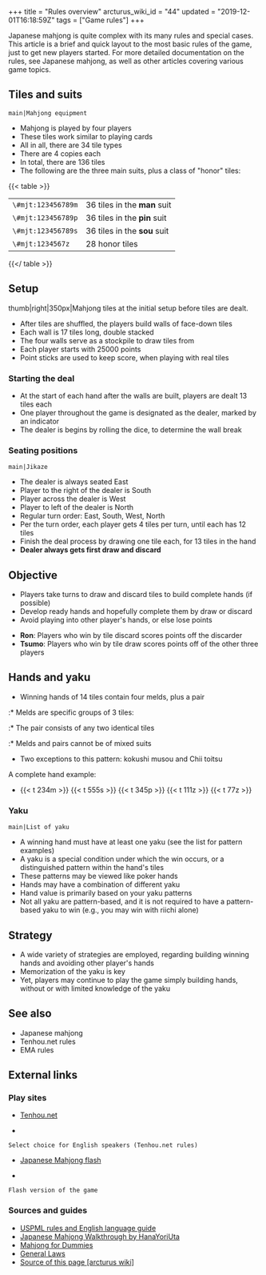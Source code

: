 +++
title = "Rules overview"
arcturus_wiki_id = "44"
updated = "2019-12-01T16:18:59Z"
tags = ["Game rules"]
+++

Japanese mahjong is quite complex with its many rules and special cases. This article is a brief and
quick layout to the most basic rules of the game, just to get new players started. For more detailed
documentation on the rules, see Japanese mahjong, as well as other articles covering various game
topics.

## Tiles and suits

`main|Mahjong equipment`

- Mahjong is played by four players
- These tiles work similar to playing cards
- All in all, there are 34 tile types
- There are 4 copies each
- In total, there are 136 tiles
- The following are the three main suits, plus a class of "honor" tiles:

{{< table >}}

|                    |                              |
| ------------------ | ---------------------------- |
| `\#mjt:123456789m` | 36 tiles in the **man** suit |
| `\#mjt:123456789p` | 36 tiles in the **pin** suit |
| `\#mjt:123456789s` | 36 tiles in the **sou** suit |
| `\#mjt:1234567z`   | 28 honor tiles               |

{{</ table >}}

## Setup

thumb|right|350px|Mahjong tiles at the initial setup before tiles are dealt.

- After tiles are shuffled, the players build walls of face-down tiles
- Each wall is 17 tiles long, double stacked
- The four walls serve as a stockpile to draw tiles from
- Each player starts with 25000 points
- Point sticks are used to keep score, when playing with real tiles

### Starting the deal

- At the start of each hand after the walls are built, players are dealt 13 tiles each
- One player throughout the game is designated as the dealer, marked by an indicator
- The dealer is begins by rolling the dice, to determine the wall break

### Seating positions

`main|Jikaze`

- The dealer is always seated East
- Player to the right of the dealer is South
- Player across the dealer is West
- Player to left of the dealer is North
- Regular turn order: East, South, West, North
- Per the turn order, each player gets 4 tiles per turn, until each has 12 tiles
- Finish the deal process by drawing one tile each, for 13 tiles in the hand
- **Dealer always gets first draw and discard**

## Objective

- Players take turns to draw and discard tiles to build complete hands (if possible)
- Develop ready hands and hopefully complete them by draw or discard
- Avoid playing into other player's hands, or else lose points

<!-- end list -->

- **Ron**: Players who win by tile discard scores points off the discarder
- **Tsumo**: Players who win by tile draw scores points off of the other three players

## Hands and yaku

- Winning hands of 14 tiles contain four melds, plus a pair

:\* Melds are specific groups of 3 tiles:

:\* The pair consists of any two identical tiles

:\* Melds and pairs cannot be of mixed suits

- Two exceptions to this pattern: kokushi musou and Chii toitsu

A complete hand example:

- {{< t 234m >}} {{< t 555s >}} {{< t 345p >}} {{< t 111z >}} {{< t 77z >}}

### Yaku

`main|List of yaku`

- A winning hand must have at least one yaku (see the list for pattern examples)
- A yaku is a special condition under which the win occurs, or a distinguished pattern within the
  hand's tiles
- These patterns may be viewed like poker hands
- Hands may have a combination of different yaku
- Hand value is primarily based on your yaku patterns
- Not all yaku are pattern-based, and it is not required to have a pattern-based yaku to win (e.g.,
  you may win with riichi alone)

## Strategy

- A wide variety of strategies are employed, regarding building winning hands and avoiding other
  player's hands
- Memorization of the yaku is key
- Yet, players may continue to play the game simply building hands, without or with limited
  knowledge of the yaku

## See also

- Japanese mahjong
- Tenhou.net rules
- EMA rules

## External links

### Play sites

- [Tenhou.net](http://www.tenhou.net)

<!-- end list -->

-

    Select choice for English speakers (Tenhou.net rules)

<!-- end list -->

- [Japanese Mahjong flash](http://www.gamedesign.jp/flash/mahjong/mahjong_e.html)

<!-- end list -->

-

    Flash version of the game

### Sources and guides

- [USPML rules and English language guide](http://www.uspml.com/downloads.htm)
- [Japanese Mahjong Walkthrough by HanaYoriUta](http://www.youtube.com/watch?v=mh0brmqq4sk&list=PLDC9453A66D5D2CA7)
- [Mahjong for Dummies](http://www.japanesemahjong.com)
- [General Laws](http://osamuko.com/japanese-general-laws-of-mahjong/)
- [Source of this page [arcturus wiki]](http://arcturus.su/wiki/Rules_overview)
